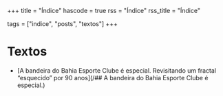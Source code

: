 +++
title = "Índice"
hascode = true
rss = "Índice"
rss_title = "Índice"

tags = ["indice", "posts", "textos"]
+++

# Textos

- [A bandeira do Bahia Esporte Clube é especial. Revisitando um fractal “esquecido” por 90 anos](/## A bandeira do Bahia Esporte Clube é especial.)

